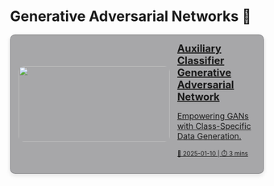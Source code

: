 # Generative Adversarial Networks 💱 

<div style="display: flex; flex-direction: column; gap: 10px;">

<!-- AC GAN -->
<a href="ac-gan" style="padding: 0 2px 0 16px; background-color: rgba(39, 39, 43, 0.4); border: 1px solid rgba(76, 76, 82, 0.4); border-radius: 10px; box-shadow: 0 4px 8px rgba(0,0,0,0.1); overflow: hidden; transition: transform 0.2s; display: flex; align-items: center;">
  <img src="https://www.researchgate.net/publication/341401062/figure/fig1/AS:891436786524165@1589546500961/ACGAN-Architecture-AC-GAN-is-a-type-of-CGAN-that-transforms-the-discriminator-to-predict.ppm" alt="" style="width: 300px; height: 150px; object-fit: cover; border-radius: 10px;" />
  <div style="padding: 15px;">
    <h2 style="margin: 0; font-size: 20px;">Auxiliary Classifier Generative Adversarial Network</h2>
    <p style="font-size: 16px;">Empowering GANs with Class-Specific Data Generation.</p>
    <p style="font-size: 12px;">📅 2025-01-10 | ⏱️ 3 mins</p>
  </div>
</a>


</div>
